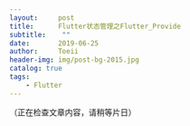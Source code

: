 ```yaml
---
layout:     post
title:      Flutter状态管理之Flutter_Provide
subtitle:    ""
date:       2019-06-25
author:     Toeii
header-img: img/post-bg-2015.jpg
catalog: true
tags:
    - Flutter
---
```


（正在检查文章内容，请稍等片日）

<!-- ## 前言


## 思考
我为什么要用Provide？

## 集成过程


## 总结 -->



